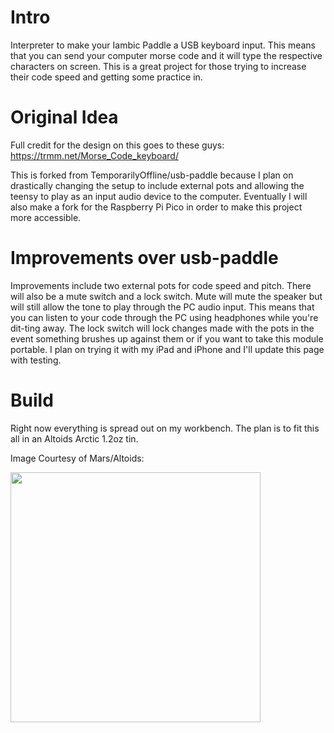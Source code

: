 # Intro
Interpreter to make your Iambic Paddle a USB keyboard input. This means that you can send your computer morse code and it will type the respective characters on screen. This is a great project for those trying to increase their code speed and getting some practice in.

# Original Idea
Full credit for the design on this goes to these guys:  https://trmm.net/Morse_Code_keyboard/

This is forked from TemporarilyOffline/usb-paddle because I plan on drastically changing the setup to include external pots and allowing the teensy to play as an input audio device to the computer. Eventually I will also make a fork for the Raspberry Pi Pico in order to make this project more accessible.

# Improvements over usb-paddle

Improvements include two external pots for code speed and pitch. There will also be a mute switch and a lock switch. Mute will mute the speaker but will still allow the tone to play through the PC audio input. This means that you can listen to your code through the PC using headphones while you're dit-ting away. The lock switch will lock changes made with the pots in the event something brushes up against them or if you want to take this module portable. I plan on trying it with my iPad and iPhone and I'll update this page with testing.

# Build

Right now everything is spread out on my workbench. The plan is to fit this all in an Altoids Arctic 1.2oz tin. 

Image Courtesy of Mars/Altoids:

<img src="https://lhcdn-src.mars.com/adaptivemedia/rendition/id_98b371744f0665258bde07017b3b36fdeab55989/name_98b371744f0665258bde07017b3b36fdeab55989.jpg" width="400" />

